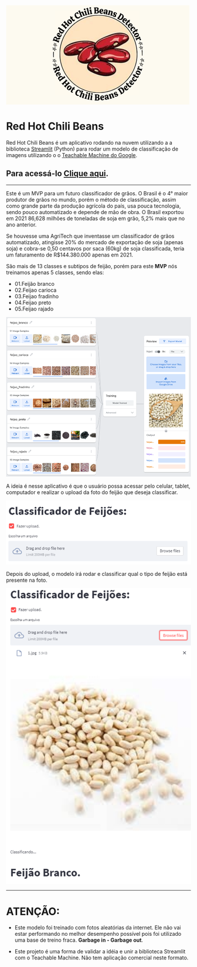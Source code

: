 ![alt text](logo2.png)

# Red Hot Chili Beans

Red Hot Chili Beans é um aplicativo rodando na nuvem utilizando a a biblioteca [Streamlit](https://streamlit.io/) (Python) para rodar um modelo de classificação de imagens utilizando o o [Teachable Machine do Google](https://teachablemachine.withgoogle.com/). 

## Para acessá-lo [Clique aqui](https://share.streamlit.io/guihungaro/beansdetector/main). 

-----

Este é um MVP para um futuro classificador de grãos. 
O Brasil é o 4° maior produtor de grãos no mundo, porém o método de classificação, assim como grande parte da produção agrícola do país, usa pouca tecnologia, sendo pouco automatizado e depende de mão de obra. 
O Brasil exportou em 2021 86,628 milhões de toneladas de soja em grão, 5,2% mais que no ano anterior. 

Se houvesse uma AgriTech que inventasse um classificador de grãos automatizado, atingisse 20% do mercado de exportação de soja (apenas soja) e cobra-se 0,50 centavos por saca (60kg) de soja classificada, teria um faturamento de R$144.380.000 apenas em 2021. 

São mais de 13 classes e subtipos de feijão, porém para este **MVP** nós treinamos apenas 5 classes, sendo elas:

* 01.Feijão branco
* 02.Feijao carioca
* 03.Feijao fradinho
* 04.Feijao preto
* 05.Feijao rajado

![alt text](training_model.png)

A ideia é nesse aplicativo é que o usuário possa acessar pelo celular, tablet, computador e realizar o upload da foto do feijão que deseja classificar.

![alt text](upload.png)

Depois do upload, o modelo irá rodar e classificar qual o tipo de feijão está presente na foto.

![alt text](feijao.png)

---

# **ATENÇÃO:**

* Este modelo foi treinado com fotos aleatórias da internet. Ele não vai estar performando no melhor desempenho possível pois foi utilizado uma base de treino fraca. **Garbage in - Garbage out**.

* Este projeto é uma forma de validar a idéia e unir a biblioteca Streamlit com o Teachable Machine. Não tem aplicação comercial neste formato.

